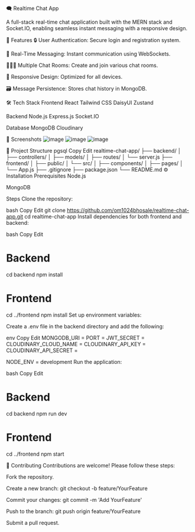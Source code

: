 🗨️ Realtime Chat App

A full-stack real-time chat application built with the MERN stack and Socket.IO, enabling seamless instant messaging with a responsive design.

🚀 Features
🔒 User Authentication: Secure login and registration system.

💬 Real-Time Messaging: Instant communication using WebSockets.

🧑‍🤝‍🧑 Multiple Chat Rooms: Create and join various chat rooms.

📱 Responsive Design: Optimized for all devices.

🗃️ Message Persistence: Stores chat history in MongoDB.

🛠️ Tech Stack
Frontend
React
Tailwind CSS
DaisyUI
Zustand

Backend
Node.js
Express.js
Socket.IO

Database
MongoDB
Cloudinary

📸 Screenshots
![image](https://github.com/user-attachments/assets/6c7f1efb-a0fd-44e0-a5bc-6b3955620c3b)
![image](https://github.com/user-attachments/assets/238da466-80aa-4042-b9c1-5e744232c268)
![image](https://github.com/user-attachments/assets/33db1ac7-52b0-43d9-a715-8a07f89a4f88)



📂 Project Structure
pgsql
Copy
Edit
realtime-chat-app/
├── backend/
│   ├── controllers/
│   ├── models/
│   ├── routes/
│   └── server.js
├── frontend/
│   ├── public/
│   └── src/
│       ├── components/
│       ├── pages/
│       └── App.js
├── .gitignore
├── package.json
└── README.md
⚙️ Installation
Prerequisites
Node.js

MongoDB

Steps
Clone the repository:

bash
Copy
Edit
git clone https://github.com/om1024bhosale/realtime-chat-app.git
cd realtime-chat-app
Install dependencies for both frontend and backend:

bash
Copy
Edit
# Backend
cd backend
npm install

# Frontend
cd ../frontend
npm install
Set up environment variables:

Create a .env file in the backend directory and add the following:

env
Copy
Edit
MONGODB_URI = 
PORT =
JWT_SECRET = 
CLOUDINARY_CLOUD_NAME = 
CLOUDINARY_API_KEY = 
CLOUDINARY_API_SECRET = 


NODE_ENV = development
Run the application:

bash
Copy
Edit
# Backend
cd backend
npm run dev

# Frontend
cd ../frontend
npm start


🤝 Contributing
Contributions are welcome! Please follow these steps:

Fork the repository.

Create a new branch: git checkout -b feature/YourFeature

Commit your changes: git commit -m 'Add YourFeature'

Push to the branch: git push origin feature/YourFeature

Submit a pull request.

 
